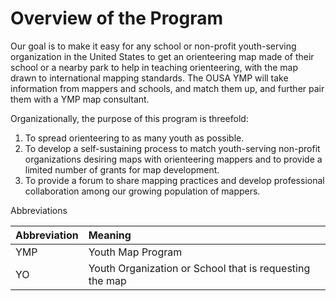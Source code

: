 # Overview of the Program

Our goal is to make it easy for any school or non-profit youth-serving organization in the United States to get an orienteering map made of their school or a nearby park to help in teaching orienteering, with the map drawn to international mapping standards. The OUSA YMP will take information from mappers and schools, and match them up, and further pair them with a YMP map consultant.

Organizationally, the purpose of this program is threefold:

1. To spread orienteering to as many youth as possible.
2. To develop a self-sustaining process to match youth-serving non-profit organizations desiring maps with orienteering mappers and to provide a limited number of grants for map development.
3. To provide a forum to share mapping practices and develop professional collaboration among our growing population of mappers.

Abbreviations

| Abbreviation | Meaning |
| :--- | :--- |
| YMP | Youth Map Program |
| YO | Youth Organization or School that is requesting the map |



